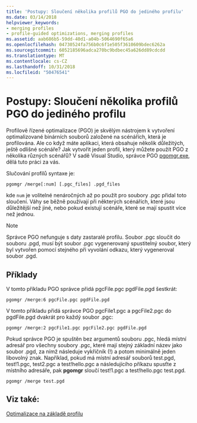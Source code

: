 ```yaml
---
title: 'Postupy: Sloučení několika profilů PGO do jediného profilu'
ms.date: 03/14/2018
helpviewer_keywords:
- merging profiles
- profile-guided optimizations, merging profiles
ms.assetid: aab686b5-59dd-40d1-a04b-5064690f65a6
ms.openlocfilehash: 04730524fa756b0c6f1e505f3610609bdec6262a
ms.sourcegitcommit: 6052185696adca270bc9bdbec45a626dd89cdcdd
ms.translationtype: MT
ms.contentlocale: cs-CZ
ms.lasthandoff: 10/31/2018
ms.locfileid: "50476541"
---
```

# <a name="how-to-merge-multiple-pgo-profiles-into-a-single-profile"></a>Postupy: Sloučení několika profilů PGO do jediného profilu

Profilově řízené optimalizace (PGO) je skvělým nástrojem k vytvoření optimalizované binárních souborů založené na scénářích, která je profilována. Ale co když máte aplikaci, která obsahuje několik důležitých, ještě odlišné scénáře? Jak vytvořit jeden profil, který můžete použít PGO z několika různých scénářů? V sadě Visual Studio, správce PGO [pgomgr.exe](pgomgr.md), dělá tuto práci za vás.

Slučování profilů syntaxe je:

`pgomgr /merge[:num] [.pgc_files] .pgd_files`

kde `num` je volitelné nenáročných až po použít pro soubory .pgc přidal toto sloučení. Váhy se běžně používají při některých scénářích, které jsou důležitější než jiné, nebo pokud existují scénáře, které se mají spustit více než jednou.

> [!NOTE]
> Správce PGO nefunguje s daty zastaralé profilu. Soubor .pgc sloučit do souboru .pgd, musí být soubor .pgc vygenerovaný spustitelný soubor, který byl vytvořen pomocí stejného při vyvolání odkazu, který vygeneroval soubor .pgd.

## <a name="examples"></a>Příklady

V tomto příkladu PGO správce přidá pgcFile.pgc pgdFile.pgd šestkrát:

`pgomgr /merge:6 pgcFile.pgc pgdFile.pgd`

V tomto příkladu přidá správce PGO pgcFile1.pgc a pgcFile2.pgc do pgdFile.pgd dvakrát pro každý soubor .pgc:

`pgomgr /merge:2 pgcFile1.pgc pgcFile2.pgc pgdFile.pgd`

Pokud správce PGO je spuštěn bez argumentů souboru .pgc, hledá místní adresář pro všechny soubory .pgc, které mají stejný základní název jako soubor .pgd, za nímž následuje vykřičník (!) a potom minimálně jeden libovolný znak. Například, pokud má místní adresář souborů test.pgd, test!1.pgc, test2.pgc a test!hello.pgc a následujícího příkazu spusťte z místního adresáře, pak **pgomgr** sloučí test!1.pgc a test!hello.pgc test.pgd.

`pgomgr /merge test.pgd`

## <a name="see-also"></a>Viz také:

[Optimalizace na základě profilu](../../build/reference/profile-guided-optimizations.md)
